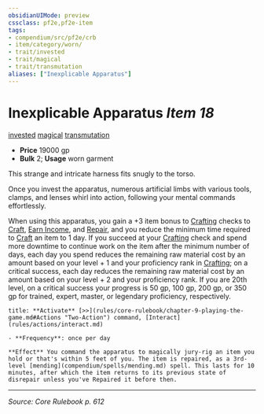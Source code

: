 ```yaml
---
obsidianUIMode: preview
cssclass: pf2e,pf2e-item
tags:
- compendium/src/pf2e/crb
- item/category/worn/
- trait/invested
- trait/magical
- trait/transmutation
aliases: ["Inexplicable Apparatus"]
---
```

# Inexplicable Apparatus *Item 18*  
[invested](invested.md "Invested Item Trait")  [magical](magical.md "Magical Item Trait")  [transmutation](transmutation.md "Transmutation School Trait")  

- **Price** 19000 gp
- **Bulk** 2; **Usage** worn garment

This strange and intricate harness fits snugly to the torso.

Once you invest the apparatus, numerous artificial limbs with various tools, clamps, and lenses whirl into action, following your mental commands effortlessly.

When using this apparatus, you gain a +3 item bonus to [Crafting](skills.md#Crafting) checks to [Craft](craft.md), [Earn Income](earn-income.md), and [Repair](repair.md), and you reduce the minimum time required to [Craft](craft.md) an item to 1 day. If you succeed at your [Crafting](skills.md#Crafting) check and spend more downtime to continue work on the item after the minimum number of days, each day you spend reduces the remaining raw material cost by an amount based on your level + 1 and your proficiency rank in [Crafting](skills.md#Crafting); on a critical success, each day reduces the remaining raw material cost by an amount based on your level + 2 and your proficiency rank. If you are 20th level, on a critical success your progress is 50 gp, 100 gp, 200 gp, or 350 gp for trained, expert, master, or legendary proficiency, respectively.

```ad-embed-ability
title: **Activate** [>>](rules/core-rulebook/chapter-9-playing-the-game.md#Actions "Two-Action") command, [Interact](rules/actions/interact.md)

- **Frequency**: once per day

**Effect** You command the apparatus to magically jury-rig an item you hold or that's within 5 feet of you. The item is repaired, as a 3rd-level [mending](compendium/spells/mending.md) spell. This lasts for 10 minutes, after which the item returns to its previous state of disrepair unless you've Repaired it before then.
```


---
*Source: Core Rulebook p. 612*